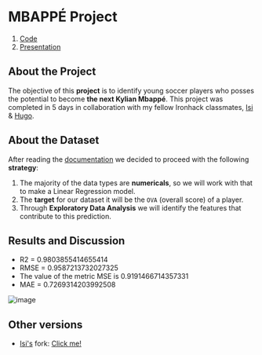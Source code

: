 # MBAPPÉ Project
1. [Code](https://github.com/isi-mube/data_mid_bootcamp_project_FIFA_MoneyBall/blob/master/notebook/project-mbapp%C3%A9.ipynb)
2. [Presentation](https://docs.google.com/presentation/d/1Td9rJDfuB_epbsVk1nrdaiT-oH_MAjnKdBoWULncyT0/edit#slide=id.gc6f9e470d_0_126)

## About the Project
The objective of this **project** is to identify young soccer players who posses the potential to become **the next Kylian Mbappé**. This project was completed in 5 days in collaboration with my fellow Ironhack classmates, [Isi](https://github.com/isi-mube/) & [Hugo](https://github.com/HugoIronhack).

## About the Dataset
After reading the [documentation](https://www.kaggle.com/datasets/ekrembayar/fifa-21-complete-player-dataset?select=fifa21_male2.csv) we decided to proceed with the following **strategy**:

1. The majority of the data types are **numericals**, so we will work with that to make a Linear Regression model.
2. The **target** for our dataset it will be the `OVA` (overall score) of a player.
3. Through **Exploratory Data Analysis** we will identify the features that contribute to this prediction.

## Results and Discussion
* R2 =  0.9803855414655414
* RMSE =  0.9587213732027325
* The value of the metric MSE is  0.9191466714357331
* MAE =  0.7269314203992508

![image](https://user-images.githubusercontent.com/90038586/224918673-b9409839-749a-41df-bb86-0a1b05306286.png)

## Other versions
* [Isi's](https://github.com/natnaelfe) fork: [Click me!](https://github.com/isi-mube/iron-labs/tree/main/project-mbappe) 
